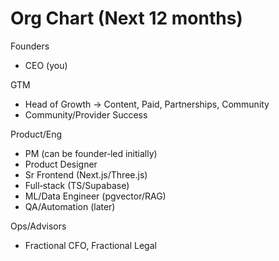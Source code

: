# Org Chart (Next 12 months)

Founders
- CEO (you)

GTM
- Head of Growth → Content, Paid, Partnerships, Community
- Community/Provider Success

Product/Eng
- PM (can be founder‑led initially)
- Product Designer
- Sr Frontend (Next.js/Three.js)
- Full‑stack (TS/Supabase)
- ML/Data Engineer (pgvector/RAG)
- QA/Automation (later)

Ops/Advisors
- Fractional CFO, Fractional Legal
